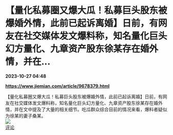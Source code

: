 # 【量化私募圈又爆大瓜！私募巨头股东被爆婚外情，此前已起诉离婚】日前，有网友在社交媒体发文爆料称，知名量化巨头幻方量化、九章资产股东徐某存在婚外情，并在...

**2023-10-27 04:48**

**https://www.jiemian.com/article/9678379.html**

【量化私募圈又爆大瓜！私募巨头股东被爆婚外情，此前已起诉离婚】日前，有网友在社交媒体发文爆料称，知名量化巨头幻方量化、九章资产股东徐某存在婚外情，并在文中提及了大量的相关细节。吃瓜群众综合目前的情况来看，爆料者疑似为徐某的妻子桑某。  
![](https://img3.chouti.com/CHOUTI_20231027/02CF0B2AB98A4B65AF7D3BB72F4B3D3C_W398H398.jpeg)  
[评论](https://m.chouti.com/link/40419251)